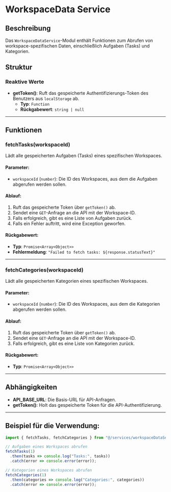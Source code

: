 # WorkspaceData Service

## Beschreibung
Das `WorkspaceDataService`-Modul enthält Funktionen zum Abrufen von workspace-spezifischen Daten, einschließlich Aufgaben (Tasks) und Kategorien.

## Struktur

### Reaktive Werte
- **getToken()**: Ruft das gespeicherte Authentifizierungs-Token des Benutzers aus `localStorage` ab.
  - **Typ**: `Function`
  - **Rückgabewert**: `string | null`

---

## Funktionen

### fetchTasks(workspaceId)
Lädt alle gespeicherten Aufgaben (Tasks) eines spezifischen Workspaces.

#### Parameter:
- `workspaceId` (`number`): Die ID des Workspaces, aus dem die Aufgaben abgerufen werden sollen.

#### Ablauf:
1. Ruft das gespeicherte Token über `getToken()` ab.
2. Sendet eine `GET`-Anfrage an die API mit der Workspace-ID.
3. Falls erfolgreich, gibt es eine Liste von Aufgaben zurück.
4. Falls ein Fehler auftritt, wird eine Exception geworfen.

#### Rückgabewert:
- **Typ**: `Promise<Array<Object>>`
- **Fehlermeldung**: `"Failed to fetch tasks: ${response.statusText}"`

---

### fetchCategories(workspaceId)
Lädt alle gespeicherten Kategorien eines spezifischen Workspaces.

#### Parameter:
- `workspaceId` (`number`): Die ID des Workspaces, aus dem die Kategorien abgerufen werden sollen.

#### Ablauf:
1. Ruft das gespeicherte Token über `getToken()` ab.
2. Sendet eine `GET`-Anfrage an die API mit der Workspace-ID.
3. Falls erfolgreich, gibt es eine Liste von Kategorien zurück.

#### Rückgabewert:
- **Typ**: `Promise<Array<Object>>`

---

## Abhängigkeiten
- **API_BASE_URL**: Die Basis-URL für API-Anfragen.
- **getToken()**: Holt das gespeicherte Token für die API-Authentifizierung.

---

## Beispiel für die Verwendung:
```javascript
import { fetchTasks, fetchCategories } from "@/services/workspaceDataService";

// Aufgaben eines Workspaces abrufen
fetchTasks(1)
  .then(tasks => console.log("Tasks:", tasks))
  .catch(error => console.error(error));

// Kategorien eines Workspaces abrufen
fetchCategories(1)
  .then(categories => console.log("Categories:", categories))
  .catch(error => console.error(error));
```